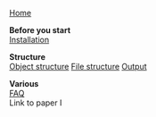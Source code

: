 [Home](https://github.com/AaronDavidSchneider/chemcomp/wiki/Home)  

**Before you start**  
[Installation](https://github.com/AaronDavidSchneider/chemcomp/wiki/Installation)

**Structure**  
[Object structure](https://github.com/AaronDavidSchneider/chemcomp/wiki/Object-structure)
[File structure](https://github.com/AaronDavidSchneider/chemcomp/wiki/File-structure)
[Output](https://github.com/AaronDavidSchneider/chemcomp/wiki/Output)

**Various**  
[FAQ](https://github.com/AaronDavidSchneider/chemcomp/wiki/FAQ)  
Link to paper I